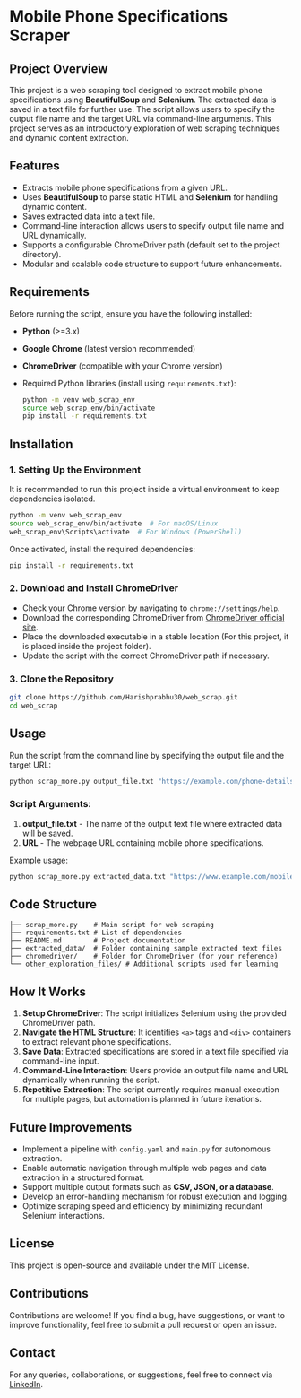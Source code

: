 # Mobile Phone Specifications Scraper

## Project Overview
This project is a web scraping tool designed to extract mobile phone specifications using **BeautifulSoup** and **Selenium**. The extracted data is saved in a text file for further use. The script allows users to specify the output file name and the target URL via command-line arguments. This project serves as an introductory exploration of web scraping techniques and dynamic content extraction.

## Features
- Extracts mobile phone specifications from a given URL.
- Uses **BeautifulSoup** to parse static HTML and **Selenium** for handling dynamic content.
- Saves extracted data into a text file.
- Command-line interaction allows users to specify output file name and URL dynamically.
- Supports a configurable ChromeDriver path (default set to the project directory).
- Modular and scalable code structure to support future enhancements.

## Requirements
Before running the script, ensure you have the following installed:

- **Python** (>=3.x)
- **Google Chrome** (latest version recommended)
- **ChromeDriver** (compatible with your Chrome version)
- Required Python libraries (install using `requirements.txt`):

  ```bash
  python -m venv web_scrap_env
  source web_scrap_env/bin/activate
  pip install -r requirements.txt
  ```

## Installation
### 1. Setting Up the Environment
It is recommended to run this project inside a virtual environment to keep dependencies isolated.

```bash
python -m venv web_scrap_env
source web_scrap_env/bin/activate  # For macOS/Linux
web_scrap_env\Scripts\activate  # For Windows (PowerShell)
```

Once activated, install the required dependencies:
```bash
pip install -r requirements.txt
```

### 2. Download and Install ChromeDriver
- Check your Chrome version by navigating to `chrome://settings/help`.
- Download the corresponding ChromeDriver from [ChromeDriver official site](https://sites.google.com/chromium.org/driver/).
- Place the downloaded executable in a stable location (For this project, it is placed inside the project folder).
- Update the script with the correct ChromeDriver path if necessary.

### 3. Clone the Repository
```bash
git clone https://github.com/Harishprabhu30/web_scrap.git
cd web_scrap
```

## Usage
Run the script from the command line by specifying the output file and the target URL:

```bash
python scrap_more.py output_file.txt "https://example.com/phone-details"
```

### Script Arguments:
1. **output_file.txt** - The name of the output text file where extracted data will be saved.
2. **URL** - The webpage URL containing mobile phone specifications.

Example usage:
```bash
python scrap_more.py extracted_data.txt "https://www.example.com/mobiles"
```

## Code Structure
```
├── scrap_more.py    # Main script for web scraping
├── requirements.txt # List of dependencies
├── README.md        # Project documentation
├── extracted_data/  # Folder containing sample extracted text files
├── chromedriver/    # Folder for ChromeDriver (for your reference)
└── other_exploration_files/ # Additional scripts used for learning
```

## How It Works
1. **Setup ChromeDriver**: The script initializes Selenium using the provided ChromeDriver path.
2. **Navigate the HTML Structure**: It identifies `<a>` tags and `<div>` containers to extract relevant phone specifications.
3. **Save Data**: Extracted specifications are stored in a text file specified via command-line input.
4. **Command-Line Interaction**: Users provide an output file name and URL dynamically when running the script.
5. **Repetitive Extraction**: The script currently requires manual execution for multiple pages, but automation is planned in future iterations.

## Future Improvements
- Implement a pipeline with `config.yaml` and `main.py` for autonomous extraction.
- Enable automatic navigation through multiple web pages and data extraction in a structured format.
- Support multiple output formats such as **CSV, JSON, or a database**.
- Develop an error-handling mechanism for robust execution and logging.
- Optimize scraping speed and efficiency by minimizing redundant Selenium interactions.

## License
This project is open-source and available under the MIT License.

## Contributions
Contributions are welcome! If you find a bug, have suggestions, or want to improve functionality, feel free to submit a pull request or open an issue.

## Contact
For any queries, collaborations, or suggestions, feel free to connect via [LinkedIn](https://www.linkedin.com/in/harishprabhu3007/).

